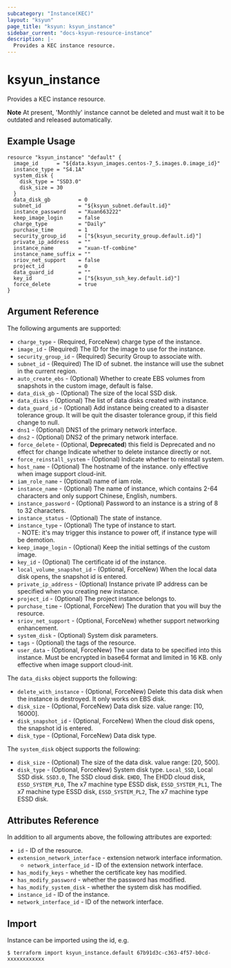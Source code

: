 ```yaml
---
subcategory: "Instance(KEC)"
layout: "ksyun"
page_title: "ksyun: ksyun_instance"
sidebar_current: "docs-ksyun-resource-instance"
description: |-
  Provides a KEC instance resource.
---
```


# ksyun_instance

Provides a KEC instance resource.

**Note**  At present, 'Monthly' instance cannot be deleted and must wait it to be outdated and released automatically.

## Example Usage

```hcl
resource "ksyun_instance" "default" {
  image_id      = "${data.ksyun_images.centos-7_5.images.0.image_id}"
  instance_type = "S4.1A"
  system_disk {
    disk_type = "SSD3.0"
    disk_size = 30
  }
  data_disk_gb         = 0
  subnet_id            = "${ksyun_subnet.default.id}"
  instance_password    = "Xuan663222"
  keep_image_login     = false
  charge_type          = "Daily"
  purchase_time        = 1
  security_group_id    = ["${ksyun_security_group.default.id}"]
  private_ip_address   = ""
  instance_name        = "xuan-tf-combine"
  instance_name_suffix = ""
  sriov_net_support    = false
  project_id           = 0
  data_guard_id        = ""
  key_id               = ["${ksyun_ssh_key.default.id}"]
  force_delete         = true
}
```

## Argument Reference

The following arguments are supported:

* `charge_type` - (Required, ForceNew) charge type of the instance.
* `image_id` - (Required) The ID for the image to use for the instance.
* `security_group_id` - (Required) Security Group to associate with.
* `subnet_id` - (Required) The ID of subnet. the instance will use the subnet in the current region.
* `auto_create_ebs` - (Optional) Whether to create EBS volumes from snapshots in the custom image, default is false.
* `data_disk_gb` - (Optional) The size of the local SSD disk.
* `data_disks` - (Optional) The list of data disks created with instance.
* `data_guard_id` - (Optional) Add instance being created to a disaster tolerance group. It will be quit the disaster tolerance group, if this field change to null.
* `dns1` - (Optional) DNS1 of the primary network interface.
* `dns2` - (Optional) DNS2 of the primary network interface.
* `force_delete` - (Optional, **Deprecated**) this field is Deprecated and no effect for change Indicate whether to delete instance directly or not.
* `force_reinstall_system` - (Optional) Indicate whether to reinstall system.
* `host_name` - (Optional) The hostname of the instance. only effective when image support cloud-init.
* `iam_role_name` - (Optional) name of iam role.
* `instance_name` - (Optional) The name of instance, which contains 2-64 characters and only support Chinese, English, numbers.
* `instance_password` - (Optional) Password to an instance is a string of 8 to 32 characters.
* `instance_status` - (Optional) The state of instance.
* `instance_type` - (Optional) The type of instance to start. <br> - NOTE: it's may trigger this instance to power off, if instance type will be demotion.
* `keep_image_login` - (Optional) Keep the initial settings of the custom image.
* `key_id` - (Optional) The certificate id of the instance.
* `local_volume_snapshot_id` - (Optional, ForceNew) When the local data disk opens, the snapshot id is entered.
* `private_ip_address` - (Optional) Instance private IP address can be specified when you creating new instance.
* `project_id` - (Optional) The project instance belongs to.
* `purchase_time` - (Optional, ForceNew) The duration that you will buy the resource.
* `sriov_net_support` - (Optional, ForceNew) whether support networking enhancement.
* `system_disk` - (Optional) System disk parameters.
* `tags` - (Optional) the tags of the resource.
* `user_data` - (Optional, ForceNew) The user data to be specified into this instance. Must be encrypted in base64 format and limited in 16 KB. only effective when image support cloud-init.

The `data_disks` object supports the following:

* `delete_with_instance` - (Optional, ForceNew) Delete this data disk when the instance is destroyed. It only works on EBS disk.
* `disk_size` - (Optional, ForceNew) Data disk size. value range: [10, 16000].
* `disk_snapshot_id` - (Optional, ForceNew) When the cloud disk opens, the snapshot id is entered.
* `disk_type` - (Optional, ForceNew) Data disk type.

The `system_disk` object supports the following:

* `disk_size` - (Optional) The size of the data disk. value range: [20, 500].
* `disk_type` - (Optional, ForceNew) System disk type. `Local_SSD`, Local SSD disk. `SSD3.0`, The SSD cloud disk. `EHDD`, The EHDD cloud disk, `ESSD_SYSTEM_PL0`, The x7 machine type ESSD disk, `ESSD_SYSTEM_PL1`, The x7 machine type ESSD disk, `ESSD_SYSTEM_PL2`, The x7 machine type ESSD disk.

## Attributes Reference

In addition to all arguments above, the following attributes are exported:

* `id` - ID of the resource.
* `extension_network_interface` - extension network interface information.
  * `network_interface_id` - ID of the extension network interface.
* `has_modify_keys` - whether the certificate key has modified.
* `has_modify_password` - whether the password has modified.
* `has_modify_system_disk` - whether the system disk has modified.
* `instance_id` - ID of the instance.
* `network_interface_id` - ID of the network interface.


## Import

Instance can be imported using the id, e.g.

```
$ terraform import ksyun_instance.default 67b91d3c-c363-4f57-b0cd-xxxxxxxxxxxx
```

